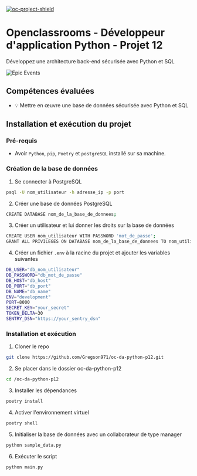 [![oc-project-shield][oc-project-shield]][oc-project-url]

[oc-project-shield]: https://img.shields.io/badge/OPENCLASSROOMS-PROJECT-blueviolet?style=for-the-badge
[oc-project-url]: https://openclassrooms.com/fr/paths/518-developpeur-dapplication-python

# Openclassrooms - Développeur d'application Python - Projet 12

Développez une architecture back-end sécurisée avec Python et SQL

![Epic Events](https://user.oc-static.com/upload/2023/07/26/16903799358611_P12-02.png)

## Compétences évaluées

- :bulb: Mettre en œuvre une base de données sécurisée avec Python et SQL

## Installation et exécution du projet

### Pré-requis

- Avoir `Python`, `pip`, `Poetry` et `postgreSQL` installé sur sa machine.

### Création de la base de données

1. Se connecter à PostgreSQL

```sh
psql -U nom_utilisateur -h adresse_ip -p port
```

2. Créer une base de données PostgreSQL

```sh
CREATE DATABASE nom_de_la_base_de_donnees;
```

3. Créer un utilisateur et lui donner les droits sur la base de données

```sh
CREATE USER nom_utilisateur WITH PASSWORD 'mot_de_passe';
GRANT ALL PRIVILEGES ON DATABASE nom_de_la_base_de_donnees TO nom_utilisateur;
```

4. Créer un fichier `.env` à la racine du projet et ajouter les variables suivantes

```sh
DB_USER="db_nom_utilisateur"
DB_PASSWORD="db_mot_de_passe"
DB_HOST="db_host"
DB_PORT="db_port"
DB_NAME="db_name"
ENV="development"
PORT=8000
SECRET_KEY="your_secret"
TOKEN_DELTA=30
SENTRY_DSN="https://your_sentry_dsn"
```

### Installation et exécution

1. Cloner le repo

```sh
git clone https://github.com/Gregson971/oc-da-python-p12.git
```

2. Se placer dans le dossier oc-da-python-p12

```sh
cd /oc-da-python-p12
```

3. Installer les dépendances

```sh
poetry install
```

4. Activer l'environnement virtuel

```sh
poetry shell
```

5. Initialiser la base de données avec un collaborateur de type manager

```sh
python sample_data.py
```

6. Exécuter le script

```sh
python main.py
```
